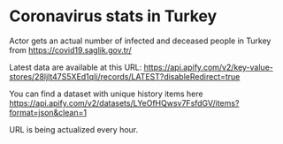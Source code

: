 # Coronavirus stats in Turkey
Actor gets an actual number of infected and deceased people in Turkey from https://covid19.saglik.gov.tr/

Latest data are available at this URL: https://api.apify.com/v2/key-value-stores/28ljlt47S5XEd1qIi/records/LATEST?disableRedirect=true

You can find a dataset with unique history items here https://api.apify.com/v2/datasets/LYeOfHQwsv7FsfdGV/items?format=json&clean=1

URL is being actualized every hour.
